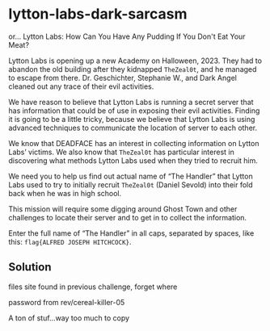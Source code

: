 # lytton-labs-dark-sarcasm

or… Lytton Labs: How Can You Have Any Pudding If You Don't Eat Your Meat?

Lytton Labs is opening up a new Academy on Halloween, 2023. 
They had to abandon the old building after they kidnapped `TheZeal0t`, and he managed to escape from there. 
Dr. Geschichter, Stephanie W., and Dark Angel cleaned out any trace of their evil activities.

We have reason to believe that Lytton Labs is running a secret server that has information that could be of use in exposing their evil activities. 
Finding it is going to be a little tricky, because we believe that Lytton Labs is using advanced techniques to communicate the location of server to each other.

We know that DEADFACE has an interest in collecting information on Lytton Labs’ victims. 
We also know that `TheZeal0t` has particular interest in discovering what methods Lytton Labs used when they tried to recruit him.

We need you to help us find out actual name of “The Handler” that Lytton Labs used to try to initially recruit `TheZeal0t` (Daniel Sevold) into their fold back when he was in high school.

This mission will require some digging around Ghost Town and other challenges to locate their server and to get in to collect the information.

Enter the full name of “The Handler” in all caps, separated by spaces, like this: `flag{ALFRED JOSEPH HITCHCOCK}`.

## Solution

files site found in previous challenge, forget where

password from rev/cereal-killer-05

A ton of stuf...way too much to copy
